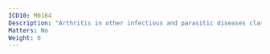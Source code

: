 ```yaml
---
ICD10: M0184
Description: "Arthritis in other infectious and parasitic diseases classified elsewhere: Hand"
Matters: No
Weight: 0
---
```


